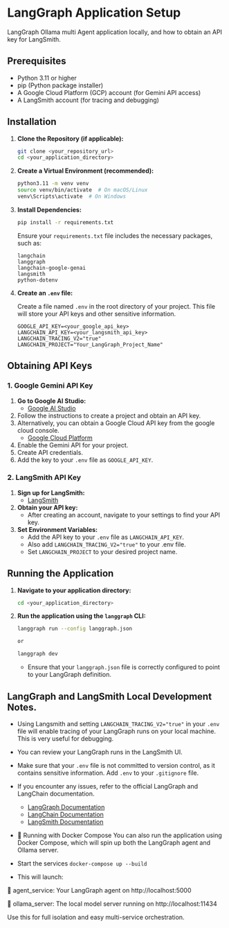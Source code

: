 # LangGraph Application Setup

LangGraph Ollama multi Agent application locally, and how to obtain an API key for LangSmith.

## Prerequisites

* Python 3.11 or higher
* pip (Python package installer)
* A Google Cloud Platform (GCP) account (for Gemini API access)
* A LangSmith account (for tracing and debugging)

## Installation

1.  **Clone the Repository (if applicable):**

    ```bash
    git clone <your_repository_url>
    cd <your_application_directory>
    ```

2.  **Create a Virtual Environment (recommended):**

    ```bash
    python3.11 -m venv venv
    source venv/bin/activate  # On macOS/Linux
    venv\Scripts\activate  # On Windows
    ```

3.  **Install Dependencies:**

    ```bash
    pip install -r requirements.txt
    ```

    Ensure your `requirements.txt` file includes the necessary packages, such as:

    ```
    langchain
    langgraph
    langchain-google-genai
    langsmith
    python-dotenv
    ```

4.  **Create an `.env` file:**

    Create a file named `.env` in the root directory of your project. This file will store your API keys and other sensitive information.

    ```
    GOOGLE_API_KEY=<your_google_api_key>
    LANGCHAIN_API_KEY=<your_langsmith_api_key>
    LANGCHAIN_TRACING_V2="true"
    LANGCHAIN_PROJECT="Your_LangGraph_Project_Name"
    ```

## Obtaining API Keys

### 1. Google Gemini API Key

1.  **Go to Google AI Studio:**
    * [Google AI Studio](https://makersuite.google.com/)
2.  Follow the instructions to create a project and obtain an API key.
3.  Alternatively, you can obtain a Google Cloud API key from the google cloud console.
    * [Google Cloud Platform](https://cloud.google.com/)
4.  Enable the Gemini API for your project.
5.  Create API credentials.
6.  Add the key to your `.env` file as `GOOGLE_API_KEY`.

### 2. LangSmith API Key

1.  **Sign up for LangSmith:**
    * [LangSmith](https://smith.langchain.com/)
2.  **Obtain your API key:**
    * After creating an account, navigate to your settings to find your API key.
3.  **Set Environment Variables:**
    * Add the API key to your `.env` file as `LANGCHAIN_API_KEY`.
    * Also add `LANGCHAIN_TRACING_V2="true"` to your .env file.
    * Set `LANGCHAIN_PROJECT` to your desired project name.

## Running the Application

1.  **Navigate to your application directory:**

    ```bash
    cd <your_application_directory>
    ```

2.  **Run the application using the `langgraph` CLI:**

    ```bash
    langgraph run --config langgraph.json

    or 

    langgraph dev
    ```

    * Ensure that your `langgraph.json` file is correctly configured to point to your LangGraph definition.

## LangGraph and LangSmith Local Development Notes.

* Using Langsmith and setting `LANGCHAIN_TRACING_V2="true"` in your `.env` file will enable tracing of your LangGraph runs on your local machine. This is very useful for debugging.
* You can review your LangGraph runs in the LangSmith UI.
* Make sure that your `.env` file is not committed to version control, as it contains sensitive information. Add `.env` to your `.gitignore` file.
* If you encounter any issues, refer to the official LangGraph and LangChain documentation.
    * [LangGraph Documentation](https://python.langchain.com/docs/langgraph)
    * [LangChain Documentation](https://python.langchain.com/docs/get_started/introduction)
    * [LangSmith Documentation](https://docs.smith.langchain.com/)


* 🐳 Running with Docker Compose
You can also run the application using Docker Compose, which will spin up both the LangGraph agent and Ollama server.

* Start the services
`docker-compose up --build`

* This will launch:

🚀 agent_service: Your LangGraph agent on http://localhost:5000

🧠 ollama_server: The local model server running on http://localhost:11434

Use this for full isolation and easy multi-service orchestration.